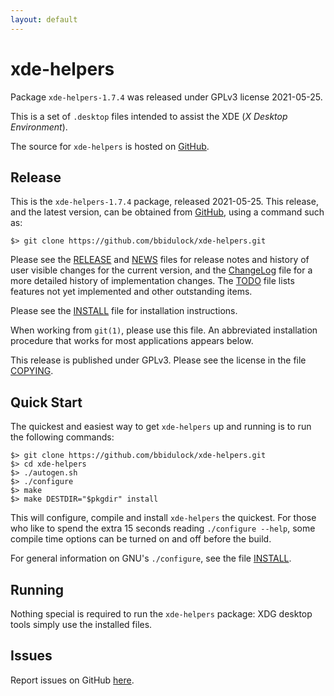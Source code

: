 ```yaml
---
layout: default
---
```

[xde-helpers -- read me first file.  2021-05-25]: #

xde-helpers
===============

Package `xde-helpers-1.7.4` was released under GPLv3 license
2021-05-25.

This is a set of `.desktop` files intended to assist the XDE (_X Desktop
Environment_).

The source for `xde-helpers` is hosted on [GitHub][1].


Release
-------

This is the `xde-helpers-1.7.4` package, released 2021-05-25.
This release, and the latest version, can be obtained from [GitHub][1],
using a command such as:

    $> git clone https://github.com/bbidulock/xde-helpers.git

Please see the [RELEASE][3] and [NEWS][4] files for release notes and
history of user visible changes for the current version, and the
[ChangeLog][5] file for a more detailed history of implementation
changes.  The [TODO][6] file lists features not yet implemented and
other outstanding items.

Please see the [INSTALL][8] file for installation instructions.

When working from `git(1)`, please use this file.  An abbreviated
installation procedure that works for most applications appears below.

This release is published under GPLv3.  Please see the license in the
file [COPYING][10].


Quick Start
-----------

The quickest and easiest way to get `xde-helpers` up and
running is to run the following commands:

    $> git clone https://github.com/bbidulock/xde-helpers.git
    $> cd xde-helpers
    $> ./autogen.sh
    $> ./configure
    $> make
    $> make DESTDIR="$pkgdir" install

This will configure, compile and install `xde-helpers` the
quickest.  For those who like to spend the extra 15 seconds reading
`./configure --help`, some compile time options can be turned on and off
before the build.

For general information on GNU's `./configure`, see the file
[INSTALL][8].


Running
-------

Nothing special is required to run the `xde-helpers` package:
XDG desktop tools simply use the installed files.


Issues
------

Report issues on GitHub [here][2].



[1]: https://github.com/bbidulock/xde-helpers
[2]: https://github.com/bbidulock/xde-helpers/issues
[3]: https://github.com/bbidulock/xde-helpers/blob/master/RELEASE
[4]: https://github.com/bbidulock/xde-helpers/blob/master/NEWS
[5]: https://github.com/bbidulock/xde-helpers/blob/master/ChangeLog
[6]: https://github.com/bbidulock/xde-helpers/blob/master/TODO
[7]: https://github.com/bbidulock/xde-helpers/blob/master/COMPLIANCE
[8]: https://github.com/bbidulock/xde-helpers/blob/master/INSTALL
[9]: https://github.com/bbidulock/xde-helpers/blob/master/LICENSE
[10]: https://github.com/bbidulock/xde-helpers/blob/master/COPYING

[ vim: set ft=markdown sw=4 tw=72 nocin nosi fo+=tcqlorn spell: ]: #
